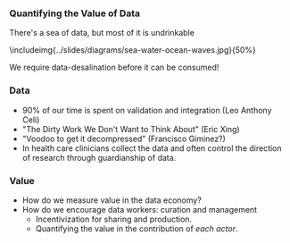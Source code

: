 ### Quantifying the Value of Data

There's a sea of data, but most of it is undrinkable

\includeimg{../slides/diagrams/sea-water-ocean-waves.jpg}{50%}

We require data-desalination before it can be consumed!


### Data 

* 90% of our time is spent on validation and integration (Leo Anthony Celi)
* "The Dirty Work We Don't Want to Think About" (Eric Xing)
* "Voodoo to get it decompressed" (Francisco Giminez?)
* In health care clinicians collect the data and often control the direction of research through guardianship of data.

### Value

* How do we measure value in the data economy?
* How do we encourage data workers: curation and management
  * Incentivization for sharing and production.
  * Quantifying the value in the contribution of *each actor*.

